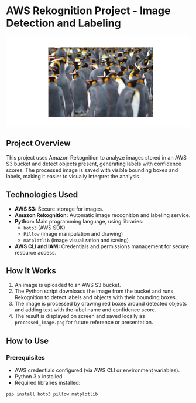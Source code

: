 # AWS Rekognition Project - Image Detection and Labeling

<p align="center">
  <img src="./Sample.png" alt="AWS Rekognition Demo" width="800"/>
</p>

## Project Overview
This project uses Amazon Rekognition to analyze images stored in an AWS S3 bucket and detect objects present, generating labels with confidence scores. The processed image is saved with visible bounding boxes and labels, making it easier to visually interpret the analysis.

## Technologies Used
- **AWS S3:** Secure storage for images.
- **Amazon Rekognition:** Automatic image recognition and labeling service.
- **Python:** Main programming language, using libraries:
  - `boto3` (AWS SDK)
  - `Pillow` (image manipulation and drawing)
  - `matplotlib` (image visualization and saving)
- **AWS CLI and IAM:** Credentials and permissions management for secure resource access.

## How It Works
1. An image is uploaded to an AWS S3 bucket.
2. The Python script downloads the image from the bucket and runs Rekognition to detect labels and objects with their bounding boxes.
3. The image is processed by drawing red boxes around detected objects and adding text with the label name and confidence score.
4. The result is displayed on screen and saved locally as `processed_image.png` for future reference or presentation.

## How to Use

### Prerequisites
- AWS credentials configured (via AWS CLI or environment variables).
- Python 3.x installed.
- Required libraries installed:

```bash
pip install boto3 pillow matplotlib
